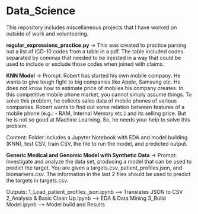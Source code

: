 # Data_Science
This repository includes miscellaneous projects that I have worked on outside of work and volunteering. 

**regular_expressions_practice.py** -> This was created to practice parsing out a list of ICD-10 codes from a table in a pdf. The table included codes separated by commas that needed to be injested in a way that could be used to include or exclude those codes when joined with claims.

**KNN Model** -> 
Prompt: Robert has started his own mobile company. He wants to give tough fight to big companies like Apple, Samsung etc.
He does not know how to estimate price of mobiles his company creates. In this competitive mobile phone market, you cannot simply assume things. To solve this problem, he collects sales data of mobile phones of various companies.
Robert wants to find out some relation between features of a mobile phone (e.g.: - RAM, Internal Memory etc.) and its selling price. But he is not so good at Machine Learning. So, he needs your help to solve this problem.

Content: Folder includes a Jupyter Notebook with EDA and model building (KNN), test CSV, train CSV, the file to run the model, and predicted output.

**Generic Medical and Genomic Model with Synthetic Data** ->
Prompt: Investigate and analyze the data set, producing a model that can be used to predict the target. You are given a targets.csv, patient_profiles.json, and biomarkers.csv. The information in the last 2 files should be used to predict the targets in targets.csv.

Outputs:
1_Load_patient_profiles_json.ipynb --> Translates JSON to CSV
2_Analysis & Basic Clean Up.ipynb --> EDA & Data Mining
3_Build Model.ipynb --> Model build and Results
